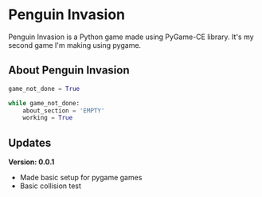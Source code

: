 
# Penguin Invasion

Penguin Invasion is a Python game made using PyGame-CE library. It's my second game I'm making using pygame.

## About Penguin Invasion

```python
game_not_done = True

while game_not_done:
	about_section = 'EMPTY'
	working = True
```

## Updates
**Version: 0.0.1**
- Made basic setup for pygame games
- Basic collision test
